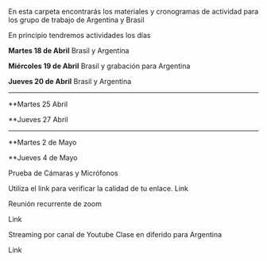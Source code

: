 En esta carpeta encontrarás los materiales y cronogramas de actividad para los
grupo de trabajo de Argentina y Brasil

En principio tendremos actividades los días

**Martes 18 de Abril**  Brasil y Argentina

**Miércoles 19 de Abril** Brasil y  grabación para Argentina

**Jueves 20 de Abril** Brasil y Argentina
<hr>
**Martes 25 Abril

**Jueves 27 Abril

<hr>

**Martes 2 de Mayo

**Jueves 4 de Mayo



Prueba de Cámaras y Micrófonos

Utiliza el link para verificar la calidad de tu enlace. Link

Reunión recurrente de zoom

Link

Streaming por canal de Youtube Clase en diferido para Argentina

Link

